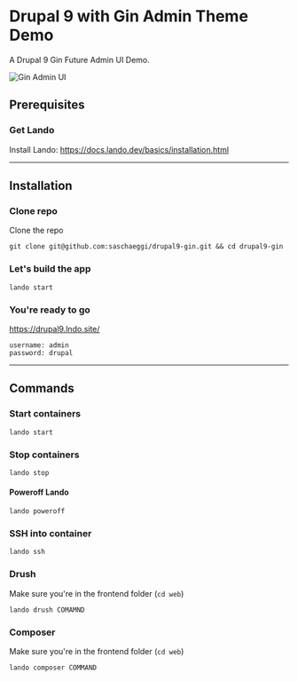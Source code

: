 # Drupal 9 with Gin Admin Theme Demo

A Drupal 9 Gin Future Admin UI Demo.

![Gin Admin UI](https://www.drupal.org/files/project-images/Gin_form_display.png)

## Prerequisites

### Get Lando
Install Lando: https://docs.lando.dev/basics/installation.html

---

## Installation

### Clone repo
Clone the repo
```
git clone git@github.com:saschaeggi/drupal9-gin.git && cd drupal9-gin
```

### Let's build the app
```
lando start
```

### You're ready to go
https://drupal9.lndo.site/

```
username: admin
password: drupal
```

---

## Commands

### Start containers
```
lando start
```

### Stop containers
```
lando stop
```

#### Poweroff Lando
```
lando poweroff
```

### SSH into container
```
lando ssh
```


### Drush
Make sure you're in the frontend folder (`cd web`)

```
lando drush COMAMND
```

### Composer
Make sure you're in the frontend folder (`cd web`)

```
lando composer COMMAND
```
